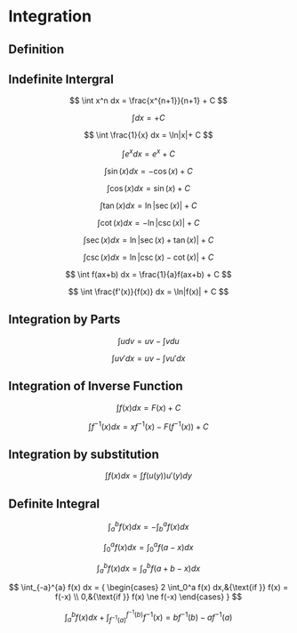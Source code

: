 # Integration

## Definition

## Indefinite Intergral

$$
\int x^n dx = \frac{x^{n+1}}{n+1} + C
$$

$$
\int dx = + C
$$

$$
\int \frac{1}{x} dx = \ln|x|+ C
$$

$$
\int e^x dx = e^x + C
$$

$$
\int \sin(x) dx = - \cos(x) + C
$$

$$
\int \cos(x) dx = \sin(x) + C
$$

$$
\int \tan(x) dx = \ln|\sec(x)|+ C
$$

$$
\int \cot(x) dx = -\ln|\csc(x)| + C
$$

$$
\int \sec(x) dx = \ln|\sec(x) + \tan(x)|+ C
$$

$$
\int \csc(x) dx = \ln|\csc(x) - \cot(x)| + C
$$

$$
\int f(ax+b) dx = \frac{1}{a}f(ax+b) + C
$$

$$
\int \frac{f'(x)}{f(x)} dx = \ln|f(x)| + C
$$

## Integration by Parts

$$
\int u dv = uv - \int v du
$$

$$
\int uv'dx = uv - \int vu'dx
$$

## Integration of Inverse Function

$$
\int f(x)dx = F(x) + C
$$

$$
\int f^{-1}(x)dx = xf^{-1}(x) - F(f^{-1}(x)) + C
$$

## Integration by substitution

$$
\int f(x) dx = \int f(u(y)) u'(y) dy
$$

## Definite Integral

$$
\int_a^b f(x) dx = - \int_b^a f(x) dx
$$

$$
\int_0^a f(x) dx = \int_0^a f(a-x) dx
$$

$$
\int_a^b f(x) dx = \int_a^b f(a+b-x) dx
$$

$$
\int_{-a}^{a} f(x) dx = { \begin{cases}
  2 \int_0^a f(x) dx,&{\text{if }} f(x) = f(-x) \\
  0,&{\text{if }} f(x) \ne f(-x)
  \end{cases}
}
$$

$$
\int_a^b f(x) dx + \int_{f^{-1}(a)}^{f^{-1}(b)} f^{-1}(x) =
  bf^{-1}(b) - af^{-1}(a)
$$
